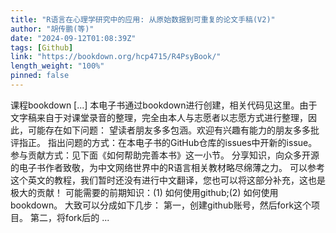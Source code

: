 ```yaml
---
title: "R语言在心理学研究中的应用: 从原始数据到可重复的论文手稿(V2)"
author: "胡传鹏(等)"
date: "2024-09-12T01:08:39Z"
tags: [Github]
link: "https://bookdown.org/hcp4715/R4PsyBook/"
length_weight: "100%"
pinned: false
---
```


课程bookdown [...] 本电子书通过bookdown进行创建，相关代码见这里。由于文字稿来自于对课堂录音的整理，完全由本人与志愿者以志愿方式进行整理，因此，可能存在如下问题： 望读者朋友多多包涵。欢迎有兴趣有能力的朋友多多批评指正。
指出问题的方式：在本电子书的GitHub仓库的issues中开新的issue。
参与贡献方式：见下面《如何帮助完善本书》这一小节。 分享知识，向众多开源的电子书作者致敬，为中文网络世界中的R语言相关教材略尽绵薄之力。 可以参考这个英文的教程，我们暂时还没有进行中文翻译，您也可以将这部分补充，这也是极大的贡献！ 可能需要的前期知识：(1) 如何使用github;(2) 如何使用bookdown。 大致可以分成如下几步： 第一，创建github账号，然后fork这个项目。
第二，将fork后的 ...
